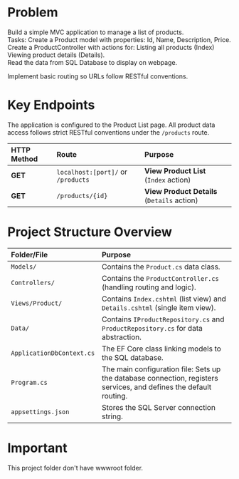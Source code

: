 # Problem

Build a simple MVC application to manage a list of products.  
Tasks: Create a Product model with properties: Id, Name, Description, Price.  
Create a ProductController with actions for: Listing all products (Index) Viewing product details (Details).  
Read the data from SQL Database to display on webpage. 

Implement basic routing so URLs follow RESTful conventions.

# Key Endpoints

The application is configured to the Product List page. All product data access follows strict RESTful conventions under the `/products` route.

| HTTP Method | Route | Purpose |
| :--- | :--- | :--- |
| **GET** | `localhost:[port]/` or `/products` | **View Product List** (`Index` action) |
| **GET** | `/products/{id}` | **View Product Details** (`Details` action) |

# Project Structure Overview 

| Folder/File | Purpose |
| :--- | :--- |
| `Models/` | Contains the `Product.cs` data class. |
| `Controllers/` | Contains the `ProductController.cs` (handling routing and logic). |
| `Views/Product/` | Contains `Index.cshtml` (list view) and `Details.cshtml` (single item view). |
| `Data/` | Contains `IProductRepository.cs` and `ProductRepository.cs` for data abstraction. |
| `ApplicationDbContext.cs` | The EF Core class linking models to the SQL database. |
| `Program.cs` | The main configuration file: Sets up the database connection, registers services, and defines the default routing. |
| `appsettings.json` | Stores the SQL Server connection string. |

# Important

This project folder don't have wwwroot folder.
